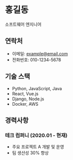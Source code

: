 # 홍길동
소프트웨어 엔지니어

## 연락처
- 이메일: example@email.com
- 전화번호: 010-1234-5678

## 기술 스택
- Python, JavaScript, Java
- React, Vue.js
- Django, Node.js
- Docker, AWS

## 경력사항
### 테크 컴퍼니 (2020.01 - 현재)
- 주요 프로젝트 A 개발 및 운영
- 팀 생산성 30% 향상 